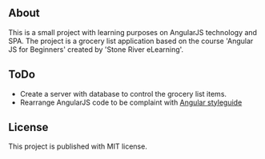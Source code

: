 ## About

This is a small project with learning purposes on AngularJS technology and SPA. The project is a grocery list application based on the course 'Angular JS for Beginners' created by 'Stone River eLearning'.

## ToDo

* Create a server with database to control the grocery list items.
* Rearrange AngularJS code to be complaint with [Angular styleguide](https://github.com/johnpapa/angular-styleguide/blob/master/a1/README.md)

## License

This project is published with MIT license.